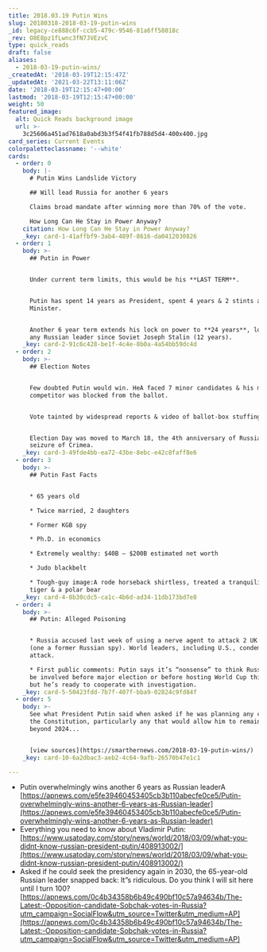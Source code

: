 ```yaml
---
title: 2018.03.19 Putin Wins
slug: 20180318-2018-03-19-putin-wins
_id: legacy-ce888c6f-ccb5-479c-9546-81a6ff58018c
_rev: O8E8pz1fLwnc3fN7JVEzvC
type: quick_reads
draft: false
aliases:
  - 2018-03-19-putin-wins/
_createdAt: '2018-03-19T12:15:47Z'
_updatedAt: '2021-03-22T13:11:06Z'
date: '2018-03-19T12:15:47+00:00'
lastmod: '2018-03-19T12:15:47+00:00'
weight: 50
featured_image:
  alt: Quick Reads background image
  url: >-
    3c25606a451ad7618a0abd3b3f54f41fb788d5d4-400x400.jpg
card_series: Current Events
colorpaletteclassname: '--white'
cards:
  - order: 0
    body: |-
      # Putin Wins Landslide Victory

      ## Will lead Russia for another 6 years

      Claims broad mandate after winning more than 70% of the vote.

      How Long Can He Stay in Power Anyway?
    citation: How Long Can He Stay in Power Anyway?
    _key: card-1-41affbf9-3ab4-489f-8616-da0412030826
  - order: 1
    body: >-
      ## Putin in Power


      Under current term limits, this would be his **LAST TERM**.


      Putin has spent 14 years as President, spent 4 years & 2 stints as Prime
      Minister.


      Another 6 year term extends his lock on power to **24 years**, longer than
      any Russian leader since Soviet Joseph Stalin (12 years).
    _key: card-2-91c6c428-be1f-4c4e-8b0a-4a54bb59dc4d
  - order: 2
    body: >-
      ## Election Notes


      Few doubted Putin would win. HeA faced 7 minor candidates & his main
      competitor was blocked from the ballot.


      Vote tainted by widespread reports & video of ballot-box stuffing.


      Election Day was moved to March 18, the 4th anniversary of Russia’s
      seizure of Crimea.
    _key: card-3-49fde4bb-ea72-43be-8ebc-e42c8faff8e6
  - order: 3
    body: >-
      ## Putin Fast Facts


      * 65 years old

      * Twice married, 2 daughters

      * Former KGB spy

      * Ph.D. in economics

      * Extremely wealthy: $40B – $200B estimated net worth

      * Judo blackbelt

      * Tough-guy image:A rode horseback shirtless, treated a tranquilizedA
      tiger & a polar bear
    _key: card-4-8b30cdc5-ca1c-4b6d-ad34-11db173bd7e8
  - order: 4
    body: >-
      ## Putin: Alleged Poisoning


      * Russia accused last week of using a nerve agent to attack 2 UK citizens
      (one a former Russian spy). World leaders, including U.S., condemned
      attack.

      * First public comments: Putin says it’s “nonsense” to think Russia would
      be involved before major election or before hosting World Cup this summer,
      but he’s ready to cooperate with investigation.
    _key: card-5-50423fdd-7b7f-407f-bba9-02824c9fd84f
  - order: 5
    body: >-
      See what President Putin said when asked if he was planning any changes in
      the Constitution, particularly any that would allow him to remain in power
      beyond 2024...


      [view sources](https://smarthernews.com/2018-03-19-putin-wins/)
    _key: card-10-6a2dbac3-aeb2-4c64-9afb-26570b47e1c1

---
```

* Putin overwhelmingly wins another 6 years as Russian leaderA [https://apnews.com/e5fe39460453405cb3b110abecfe0ce5/Putin-overwhelmingly-wins-another-6-years-as-Russian-leader](https://apnews.com/e5fe39460453405cb3b110abecfe0ce5/Putin-overwhelmingly-wins-another-6-years-as-Russian-leader)
* Everything you need to know about Vladimir Putin: [https://www.usatoday.com/story/news/world/2018/03/09/what-you-didnt-know-russian-president-putin/408913002/](https://www.usatoday.com/story/news/world/2018/03/09/what-you-didnt-know-russian-president-putin/408913002/)
* Asked if he could seek the presidency again in 2030, the 65-year-old Russian leader snapped back: It”s ridiculous. Do you think I will sit here until I turn 100? [https://apnews.com/0c4b34358b6b49c490bf10c57a94634b/The-Latest:-Opposition-candidate-Sobchak-votes-in-Russia?utm_campaign=SocialFlow&utm_source=Twitter&utm_medium=AP](https://apnews.com/0c4b34358b6b49c490bf10c57a94634b/The-Latest:-Opposition-candidate-Sobchak-votes-in-Russia?utm_campaign=SocialFlow&utm_source=Twitter&utm_medium=AP)